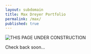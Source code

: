 ```yaml
---
layout: subdomain
title: Max Dreyer Portfolio
permalink: /max/
published: true
---
```



![THIS PAGE UNDER CONSTRUCTION](http://animatedgif.net/underconstruction/anim0206-1_e0.gif)

Check back soon...
